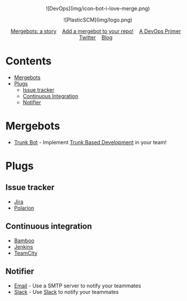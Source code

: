 <p align="center">
  ![DevOps](img/icon-bot-i-love-merge.png)
</p>
<p align="center">
  ![PlasticSCM](img/logo.png)
</p>

<p align="center">
    <a href="http://blog.plasticscm.com/2018/09/mergebot-story-of-our-devops-initiative.html">Mergebots: a story</a>&nbsp;&nbsp;&nbsp;
    <a href="http://blog.plasticscm.com/2018/09/add-mergebot-to-your-repo.html">Add a mergebot to your repo!</a>&nbsp;&nbsp;&nbsp;
    <a href="http://blog.plasticscm.com/2018/03/plasticscm-devops-primer.html">A DevOps Primer</a>&nbsp;&nbsp;&nbsp;
    <a href="https://twitter.com/plasticscm">Twitter</a>&nbsp;&nbsp;&nbsp;
    <a href="http://blog.plasticscm.com">Blog</a>&nbsp;&nbsp;&nbsp;
</p>

# Contents
- [Mergebots](#mergebots)
- [Plugs](#plugs)
    - [Issue tracker](#issue-tracker)
    - [Continuous Integration](#continuous-integration)
    - [Notifier](#notifier)

# Mergebots
- [Trunk Bot](https://github.com/PlasticSCM/trunk-mergebot) - Implement [Trunk Based Development](https://trunkbaseddevelopment.com/) in your team!

# Plugs

## Issue tracker

- [Jira](https://github.com/mig42/jiraplug)
- [Polarion](https://github.com/mig42/polarionplug)

## Continuous integration

- [Bamboo](https://github.com/mig42/bambooplug)
- [Jenkins](https://github.com/mig42/jenkinsplug)
- [TeamCity](https://github.com/mig42/teamcityplug)

## Notifier

- [Email](https://github.com/mig42/emailplug) - Use a SMTP server to notify your teammates
- [Slack](https://github.com/mig42/slackplug) - Use [Slack](https://www.slack.com/) to notify your teammates
